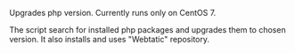 Upgrades php version. 
Currently runs only on CentOS 7.

The script search for installed php packages and upgrades them to chosen version.
It also installs and uses "Webtatic" repository.

